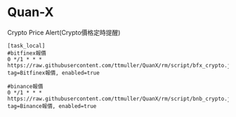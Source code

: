 # Quan-X

Crypto Price Alert(Crypto價格定時提醒)
```properties
[task_local]
#bitfinex報價
0 */1 * * * https://raw.githubusercontent.com/ttmuller/QuanX/rm/script/bfx_crypto.js, tag=Bitfinex報價, enabled=true

#binance報價
0 */1 * * * https://raw.githubusercontent.com/ttmuller/QuanX/rm/script/bnb_crypto.js, tag=Binance報價, enabled=true
```
